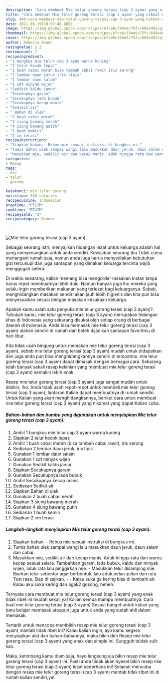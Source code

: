 ```yaml
---
description: "Cara membuat Mie telur goreng terasi (cap 3 ayam) yang nikmat dan Mudah Dibuat"
title: "Cara membuat Mie telur goreng terasi (cap 3 ayam) yang nikmat dan Mudah Dibuat"
slug: 440-cara-membuat-mie-telur-goreng-terasi-cap-3-ayam-yang-nikmat-dan-mudah-dibuat
date: 2021-06-19T18:07:40.685Z
image: https://img-global.cpcdn.com/recipes/e7ce6c394a9c75fc/680x482cq70/mie-telur-goreng-terasi-cap-3-ayam-foto-resep-utama.jpg
thumbnail: https://img-global.cpcdn.com/recipes/e7ce6c394a9c75fc/680x482cq70/mie-telur-goreng-terasi-cap-3-ayam-foto-resep-utama.jpg
cover: https://img-global.cpcdn.com/recipes/e7ce6c394a9c75fc/680x482cq70/mie-telur-goreng-terasi-cap-3-ayam-foto-resep-utama.jpg
author: Rebecca Bowen
ratingvalue: 3.2
reviewcount: 7
recipeingredient:
- "1 bungkus mie telur cap 3 ayam warna kuning"
- "2 telur kocok lepas"
- "1 buah cabai merah bisa tambah cabai rawit iris serong"
- "2 lembar daun jeruk iris tipis"
- "1 lembar daun salam"
- "1 sdt minyak wijen"
- "Sedikit kaldu jamur"
- "Secukupnya garam"
- "Secukupnya lada bubuk"
- "Secukupnya kecap manis"
- "Sedikit air"
- " Bahan di ulek"
- "2 buah cabai merah"
- "3 siung bawang merah"
- "4 siung bawang putih"
- "1 buah kemiri"
- "2 cm terasi"
recipeinstructions:
- "Siapkan bahan.  Rebus mie sesuai instruksi di bungkus mi."
- "Tumis bahan ulek sampai wangi lalu masukkan daun jeruk, daun salam dan cabai."
- "Masukkan mie, sedikit air dan kecap manis. Aduk hingga rata dan warna kecap sesuai selera. Tambahkan garam, lada bubuk, kaldu dan minyak wijen, aduk rata lalu pinggirkan mie. Masukkan telur disamping mie. Biarkan telur sebentar agar berbentuk, lalu aduk pelan-pelan dan rata. Test rasa. Siap di sajikan.   Kalau suka ga kering bisa di tambahi air. Kalau aku suka kering dan agak2 gosong, heheh."
categories:
- Resep
tags:
- mie
- telur
- goreng

katakunci: mie telur goreng 
nutrition: 168 calories
recipecuisine: Indonesian
preptime: "PT27M"
cooktime: "PT47M"
recipeyield: "2"
recipecategory: Dinner

---
```



![Mie telur goreng terasi (cap 3 ayam)](https://img-global.cpcdn.com/recipes/e7ce6c394a9c75fc/680x482cq70/mie-telur-goreng-terasi-cap-3-ayam-foto-resep-utama.jpg)

Sebagai seorang istri, menyajikan hidangan lezat untuk keluarga adalah hal yang menyenangkan untuk anda sendiri. Kewajiban seorang ibu Tidak cuma menangani rumah saja, namun anda juga harus menyediakan kebutuhan gizi tercukupi dan juga santapan yang dimakan keluarga tercinta wajib menggugah selera.

Di waktu  sekarang, kalian memang bisa mengorder masakan instan tanpa harus repot membuatnya lebih dulu. Namun banyak juga lho mereka yang selalu ingin memberikan makanan yang terlezat bagi keluarganya. Sebab, menghidangkan masakan sendiri akan jauh lebih higienis dan kita pun bisa menyesuaikan sesuai dengan masakan kesukaan keluarga. 



Apakah kamu salah satu penyuka mie telur goreng terasi (cap 3 ayam)?. Tahukah kamu, mie telur goreng terasi (cap 3 ayam) merupakan hidangan khas di Indonesia yang sekarang disukai oleh setiap orang di berbagai daerah di Indonesia. Anda bisa memasak mie telur goreng terasi (cap 3 ayam) olahan sendiri di rumah dan boleh dijadikan santapan favoritmu di hari libur.

Kita tidak usah bingung untuk memakan mie telur goreng terasi (cap 3 ayam), sebab mie telur goreng terasi (cap 3 ayam) mudah untuk didapatkan dan juga anda pun bisa menghidangkannya sendiri di tempatmu. mie telur goreng terasi (cap 3 ayam) dapat dimasak dengan berbagai cara. Sekarang telah banyak sekali resep kekinian yang membuat mie telur goreng terasi (cap 3 ayam) semakin lebih enak.

Resep mie telur goreng terasi (cap 3 ayam) juga sangat mudah untuk dibikin, lho. Anda tidak usah repot-repot untuk membeli mie telur goreng terasi (cap 3 ayam), lantaran Kalian dapat membuatnya di rumah sendiri. Untuk Kalian yang akan menghidangkannya, berikut cara untuk membuat mie telur goreng terasi (cap 3 ayam) yang nikamat yang dapat Kalian coba.

<!--inarticleads1-->

##### Bahan-bahan dan bumbu yang digunakan untuk menyiapkan Mie telur goreng terasi (cap 3 ayam):

1. Ambil 1 bungkus mie telur cap 3 ayam warna kuning
1. Siapkan 2 telur kocok lepas
1. Ambil 1 buah cabai merah (bisa tambah cabai rawit), iris serong
1. Sediakan 2 lembar daun jeruk, iris tipis
1. Gunakan 1 lembar daun salam
1. Gunakan 1 sdt minyak wijen
1. Gunakan Sedikit kaldu jamur
1. Siapkan Secukupnya garam
1. Gunakan Secukupnya lada bubuk
1. Ambil Secukupnya kecap manis
1. Sediakan Sedikit air
1. Siapkan  Bahan di ulek
1. Gunakan 2 buah cabai merah
1. Siapkan 3 siung bawang merah
1. Gunakan 4 siung bawang putih
1. Sediakan 1 buah kemiri
1. Siapkan 2 cm terasi




<!--inarticleads2-->

##### Langkah-langkah menyiapkan Mie telur goreng terasi (cap 3 ayam):

1. Siapkan bahan.  - Rebus mie sesuai instruksi di bungkus mi.
1. Tumis bahan ulek sampai wangi lalu masukkan daun jeruk, daun salam dan cabai.
1. Masukkan mie, sedikit air dan kecap manis. Aduk hingga rata dan warna kecap sesuai selera. Tambahkan garam, lada bubuk, kaldu dan minyak wijen, aduk rata lalu pinggirkan mie. - Masukkan telur disamping mie. Biarkan telur sebentar agar berbentuk, lalu aduk pelan-pelan dan rata. Test rasa. Siap di sajikan.  -  - Kalau suka ga kering bisa di tambahi air. Kalau aku suka kering dan agak2 gosong, heheh.




Ternyata cara membuat mie telur goreng terasi (cap 3 ayam) yang enak tidak ribet ini mudah sekali ya! Kalian semua mampu membuatnya. Cara buat mie telur goreng terasi (cap 3 ayam) Sesuai banget untuk kalian yang baru belajar memasak ataupun juga untuk anda yang sudah ahli dalam memasak.

Tertarik untuk mencoba membikin resep mie telur goreng terasi (cap 3 ayam) mantab tidak ribet ini? Kalau kalian ingin, ayo kamu segera menyiapkan alat dan bahan-bahannya, maka bikin deh Resep mie telur goreng terasi (cap 3 ayam) yang enak dan simple ini. Sungguh taidak sulit kan. 

Maka, ketimbang kamu diam saja, hayo langsung aja bikin resep mie telur goreng terasi (cap 3 ayam) ini. Pasti anda tiidak akan nyesel bikin resep mie telur goreng terasi (cap 3 ayam) lezat sederhana ini! Selamat mencoba dengan resep mie telur goreng terasi (cap 3 ayam) mantab tidak ribet ini di rumah kalian sendiri,ya!.

